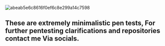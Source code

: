 ![abeab5e6c8616f0ef6c8e299a14c7598](https://github.com/user-attachments/assets/ba9589a6-3d78-41fc-8b90-ee3747609eac)

## These are extremely minimalistic pen tests, For further pentesting clarifications and repositories contact me Via socials.
